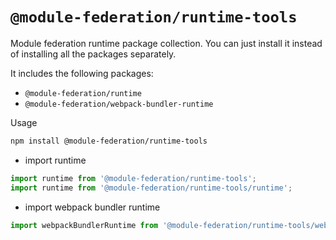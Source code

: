 # `@module-federation/runtime-tools`

Module federation runtime package collection. You can just install it instead of installing all the packages separately.

It includes the following packages:

- `@module-federation/runtime`
- `@module-federation/webpack-bundler-runtime`

Usage

```bash
npm install @module-federation/runtime-tools
```

- import runtime

```ts
import runtime from '@module-federation/runtime-tools';
import runtime from '@module-federation/runtime-tools/runtime';
```

- import webpack bundler runtime

```ts
import webpackBundlerRuntime from '@module-federation/runtime-tools/webpack-bundler-runtime';
```
